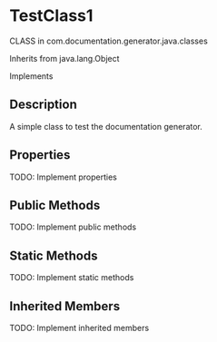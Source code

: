 # TestClass1

CLASS in com.documentation.generator.java.classes

Inherits from java.lang.Object

Implements 

## Description

A simple class to test the documentation generator.

## Properties

TODO: Implement properties

## Public Methods

TODO: Implement public methods

## Static Methods

TODO: Implement static methods

## Inherited Members

TODO: Implement inherited members


